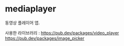 # mediaplayer

동영상 플레이어 앱.

사용한 라이브러리 :
https://pub.dev/packages/video_player
https://pub.dev/packages/image_picker
